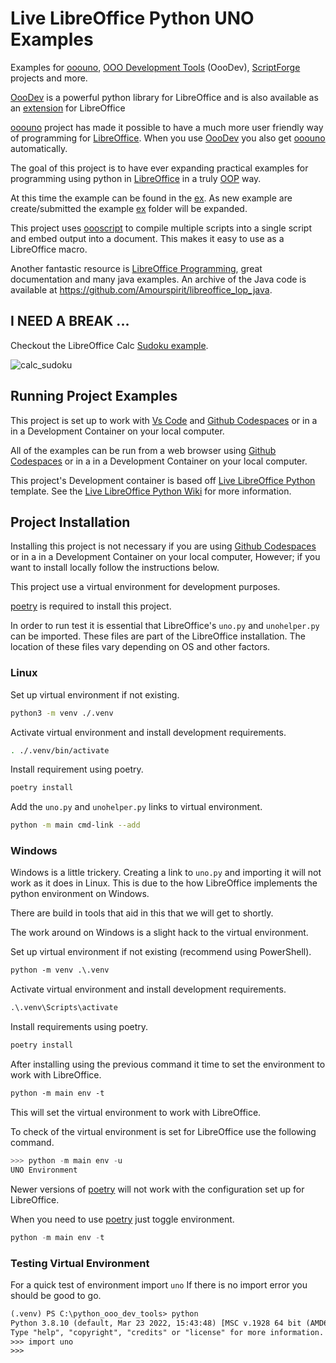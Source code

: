 # Live LibreOffice Python UNO Examples

Examples for [ooouno], [OOO Development Tools] (OooDev), [ScriptForge] projects and more.

[OooDev] is a powerful python library for LibreOffice and is also available as an [extension](https://extensions.libreoffice.org/en/extensions/show/41700) for LibreOffice

[ooouno] project has made it possible to have a much more
user friendly way of programming for [LibreOffice](https://www.libreoffice.org/). When you use [OooDev] you also get [ooouno] automatically.

The goal of this project is to have ever expanding practical examples for programming
using python in [LibreOffice](https://www.libreoffice.org/) in a truly [OOP](https://en.wikipedia.org/wiki/Object-oriented_programming) way.

At this time the example can be found in the [ex].
As new example are create/submitted the example [ex] folder will be expanded.

This project uses [oooscript] to compile multiple scripts into a single script and embed output into a document.
This makes it easy to use as a LibreOffice macro.

Another fantastic resource is [LibreOffice Programming],
great documentation and many java examples.
An archive of the Java code is available at https://github.com/Amourspirit/libreoffice_lop_java.

## I NEED A BREAK ...

Checkout the LibreOffice Calc [Sudoku example](./ex/calc/sudoku).

![calc_sudoku](https://user-images.githubusercontent.com/4193389/165391098-883a7647-5fc8-47de-b028-4c2c98337abe.png)

## Running Project Examples

This project is set up to work with [Vs Code](https://code.visualstudio.com/) and [Github Codespaces](https://docs.github.com/en/codespaces/overview) or in a in a Development Container on your local computer.

All of the examples can be run from a web browser using [Github Codespaces](https://docs.github.com/en/codespaces/overview) or in a in a Development Container on your local computer.

This project's Development container is based off [Live LibreOffice Python](https://github.com/Amourspirit/live-libreoffice-python) template. See the [Live LibreOffice Python Wiki](https://github.com/Amourspirit/live-libreoffice-python/wiki) for more information.

## Project Installation

Installing this project is not necessary if you are using [Github Codespaces](https://docs.github.com/en/codespaces/overview) or in a in a Development Container on your local computer, However; if you want to install locally follow the instructions below.

This project use a virtual environment for development purposes.

[poetry] is required to install this project.

In order to run test it is essential that LibreOffice's `uno.py` and `unohelper.py` can be imported. These files are part of the LibreOffice installation. The location of these files vary depending on OS and other factors.

### Linux

Set up virtual environment if not existing.

```sh
python3 -m venv ./.venv
```

Activate virtual environment and install development requirements.

```sh
. ./.venv/bin/activate
```

Install requirement using poetry.

```sh
poetry install
```

Add the `uno.py` and `unohelper.py` links to virtual environment.

```sh
python -m main cmd-link --add
```

### Windows

Windows is a little trickery. Creating a link to `uno.py` and importing it will not work as it does in Linux. This is due to the how LibreOffice implements the python environment on Windows.

There are build in tools that aid in this that we will get to shortly.

The work around on Windows is a slight hack to the virtual environment.

Set up virtual environment if not existing (recommend using PowerShell).

```ps
python -m venv .\.venv
```

Activate virtual environment and install development requirements.

```ps
.\.venv\Scripts\activate
```

Install requirements using poetry.

```ps
poetry install
```

After installing using the previous command it time to set the environment to work with LibreOffice.

```ps
python -m main env -t
```

This will set the virtual environment to work with LibreOffice.

To check of the virtual environment is set for LibreOffice use the following command.

```python
>>> python -m main env -u
UNO Environment
```

Newer versions of [poetry] will not work with the configuration set up for LibreOffice.

When you need to use [poetry] just toggle environment.

```python
python -m main env -t
```

### Testing Virtual Environment

For a quick test of environment import `uno` If there is no import error you should be good to go.

```txt
(.venv) PS C:\python_ooo_dev_tools> python
Python 3.8.10 (default, Mar 23 2022, 15:43:48) [MSC v.1928 64 bit (AMD64)] on win32
Type "help", "copyright", "credits" or "license" for more information.
>>> import uno
>>>
```

[ooouno]: https://pypi.org/project/ooouno/
[oooscript]: https://pypi.org/project/oooscript/
[OOO Development Tools]: https://python-ooo-dev-tools.readthedocs.io/en/latest/
[OooDev]: https://python-ooo-dev-tools.readthedocs.io/en/latest/
[ooouno]: https://github.com/Amourspirit/python-ooouno
[ScriptForge]: https://gitlab.com/LibreOfficiant/scriptforge
[ex]: ./ex/
[LibreOffice Programming]: https://github.com/flywire/lo-p
[poetry]: https://python-poetry.org

